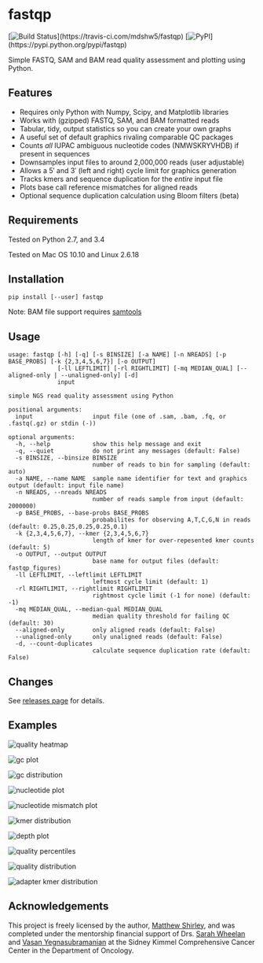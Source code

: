 fastqp
======
[![Build Status](https://travis-ci.com/mdshw5/fastqp.svg?)](https://travis-ci.com/mdshw5/fastqp)
[![PyPI](https://img.shields.io/pypi/v/fastqp.svg?)](https://pypi.python.org/pypi/fastqp)

Simple FASTQ, SAM and BAM read quality assessment and plotting using Python.

Features
--------

- Requires only Python with Numpy, Scipy, and Matplotlib libraries
- Works with (gzipped) FASTQ, SAM, and BAM formatted reads
- Tabular, tidy, output statistics so you can create your own graphs
- A useful set of default graphics rivaling comparable QC packages
- Counts *all* IUPAC ambiguous nucleotide codes (NMWSKRYVHDB) if present in sequences
- Downsamples input files to around 2,000,000 reads (user adjustable)
- Allows a 5′ and 3′ (left and right) cycle limit for graphics generation
- Tracks kmers and sequence duplication for the *entire* input file
- Plots base call reference mismatches for aligned reads
- Optional sequence duplication calculation using Bloom filters (beta)

Requirements
------------

Tested on Python 2.7, and 3.4

Tested on Mac OS 10.10 and Linux 2.6.18

Installation
------------

    pip install [--user] fastqp

Note: BAM file support requires [samtools](https://github.com/samtools/samtools)

Usage
-----

```
usage: fastqp [-h] [-q] [-s BINSIZE] [-a NAME] [-n NREADS] [-p BASE_PROBS] [-k {2,3,4,5,6,7}] [-o OUTPUT]
              [-ll LEFTLIMIT] [-rl RIGHTLIMIT] [-mq MEDIAN_QUAL] [--aligned-only | --unaligned-only] [-d]
              input

simple NGS read quality assessment using Python

positional arguments:
  input                 input file (one of .sam, .bam, .fq, or .fastq(.gz) or stdin (-))

optional arguments:
  -h, --help            show this help message and exit
  -q, --quiet           do not print any messages (default: False)
  -s BINSIZE, --binsize BINSIZE
                        number of reads to bin for sampling (default: auto)
  -a NAME, --name NAME  sample name identifier for text and graphics output (default: input file name)
  -n NREADS, --nreads NREADS
                        number of reads sample from input (default: 2000000)
  -p BASE_PROBS, --base-probs BASE_PROBS
                        probabilites for observing A,T,C,G,N in reads (default: 0.25,0.25,0.25,0.25,0.1)
  -k {2,3,4,5,6,7}, --kmer {2,3,4,5,6,7}
                        length of kmer for over-repesented kmer counts (default: 5)
  -o OUTPUT, --output OUTPUT
                        base name for output files (default: fastqp_figures)
  -ll LEFTLIMIT, --leftlimit LEFTLIMIT
                        leftmost cycle limit (default: 1)
  -rl RIGHTLIMIT, --rightlimit RIGHTLIMIT
                        rightmost cycle limit (-1 for none) (default: -1)
  -mq MEDIAN_QUAL, --median-qual MEDIAN_QUAL
                        median quality threshold for failing QC (default: 30)
  --aligned-only        only aligned reads (default: False)
  --unaligned-only      only unaligned reads (default: False)
  -d, --count-duplicates
                        calculate sequence duplication rate (default: False)
```

Changes
-------

See [releases page](https://github.com/mdshw5/fastqp/releases) for details.

Examples
--------

![quality heatmap](https://raw.github.com/mdshw5/fastqp/master/examples/example_qualmap.png)

![gc plot](https://raw.github.com/mdshw5/fastqp/master/examples/example_gc.png)

![gc distribution](https://raw.github.com/mdshw5/fastqp/master/examples/example_gcdist.png)

![nucleotide plot](https://raw.github.com/mdshw5/fastqp/master/examples/example_nucs.png)

![nucleotide mismatch plot](https://raw.github.com/mdshw5/fastqp/master/examples/example_mismatch.png)

![kmer distribution](https://raw.github.com/mdshw5/fastqp/master/examples/example_kmers.png)

![depth plot](https://raw.github.com/mdshw5/fastqp/master/examples/example_depth.png)

![quality percentiles](https://raw.github.com/mdshw5/fastqp/master/examples/example_quals.png)

![quality distribution](https://raw.github.com/mdshw5/fastqp/master/examples/example_qualdist.png)

![adapter kmer distribution](https://raw.github.com/mdshw5/fastqp/master/examples/example_adapters.png)


Acknowledgements
----------------
This project is freely licensed by the author, [Matthew Shirley](http://mattshirley.com), and
was completed under the mentorship financial support of Drs. [Sarah Wheelan](http://sjwheelan.som.jhmi.edu)
and [Vasan Yegnasubramanian](http://yegnalab.onc.jhmi.edu) at the Sidney Kimmel Comprehensive
Cancer Center in the Department of Oncology.
